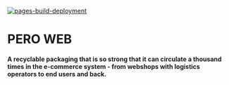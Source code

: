 [![pages-build-deployment](https://github.com/Pero-Solutions/pero/actions/workflows/pages/pages-build-deployment/badge.svg)](https://github.com/Pero-Solutions/pero/actions/workflows/pages/pages-build-deployment)
# PERO WEB

#### A recyclable packaging that is so strong that it can circulate a thousand times in the e-commerce system - from webshops with logistics operators to end users and back.
